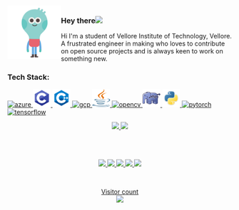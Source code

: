 
<img src="https://github.com/shreyanshsatvik/shreyanshsatvik/blob/main/hello.gif" width="120" height="120" align="left" alt="Hello" />

<h3>Hey there<img src="https://media.giphy.com/media/hvRJCLFzcasrR4ia7z/giphy.gif" width="25px"></h3>
Hi I'm a student of Vellore Institute of Technology, Vellore. A frustrated engineer in making who loves to contribute on open source projects and is always keen to work on something new.


<!--
**shreyanshsatvik/shreyanshsatvik** is a ✨ _special_ ✨ repository because its `README.md` (this file) appears on your GitHub profile.



Here are some ideas to get you started:

- 🔭 I’m currently working on ...
- 🌱 I’m currently learning ...
- 👯 I’m looking to collaborate on ...
- 🤔 I’m looking for help with ...
- 💬 Ask me about ...
- 📫 How to reach me: ...
- 😄 Pronouns: ...
- ⚡ Fun fact: ...
-->

<br>
<h3>Tech Stack:</h3>

<p align="left"> <a href="https://azure.microsoft.com/en-in/" target="_blank"> <img src="https://www.vectorlogo.zone/logos/microsoft_azure/microsoft_azure-icon.svg" alt="azure" width="40" height="40"/> </a> <a href="https://www.cprogramming.com/" target="_blank"> <img src="https://github.com/shreyanshsatvik/shreyanshsatvik/blob/main/logo/pngegg.png" alt="c" width="40" height="40"/> </a> <a href="https://www.w3schools.com/cpp/" target="_blank"> <img src="https://github.com/shreyanshsatvik/shreyanshsatvik/blob/main/logo/kisspng-the-c-programming-language-computer-icons-comput-programming-5acadc2e16ef78.280689641523244078094.png" alt="cplusplus" width="40" height="40"/> </a>  <a href="https://cloud.google.com" target="_blank"> <img src="https://www.vectorlogo.zone/logos/google_cloud/google_cloud-icon.svg" alt="gcp" width="40" height="40"/> </a> <a href="https://www.java.com" target="_blank"> <img src="https://github.com/shreyanshsatvik/shreyanshsatvik/blob/main/logo/PikPng.com_java-logo-transparent-png_1469146.png" alt="java" width="40" height="40"/> </a> <a href="https://opencv.org/" target="_blank"> <img src="https://www.vectorlogo.zone/logos/opencv/opencv-icon.svg" alt="opencv" width="40" height="40"/> </a> <a href="https://www.php.net" target="_blank"> <img src="https://github.com/shreyanshsatvik/shreyanshsatvik/blob/main/logo/kisspng-php-server-side-scripting-yii-web-application-scri-5b00d886973341.1462073915267820866193.png" alt="php" width="40" height="40"/> </a> <a href="https://www.python.org" target="_blank"> <img src="https://github.com/shreyanshsatvik/shreyanshsatvik/blob/main/logo/kisspng-python-programming-language-computer-programming-5aefaba2926b57.9208708715256564825997.png" alt="python" width="40" height="40"/> </a> <a href="https://pytorch.org/" target="_blank"> <img src="https://www.vectorlogo.zone/logos/pytorch/pytorch-icon.svg" alt="pytorch" width="40" height="40"/> </a><a href="https://www.tensorflow.org" target="_blank"> <img src="https://www.vectorlogo.zone/logos/tensorflow/tensorflow-icon.svg" alt="tensorflow" width="40" height="40"/> </a> </p>


<div align="center">
  <a href="https://github.com/shreyanshsatvik">
    <img src="https://github-readme-stats.vercel.app/api?username=shreyanshsatvik&count_private=true&show_icons=true&theme=dark&hide_border=true" width="49%" >
  </a>
  <a href="https://github.com/shreyanshsatvik">
    <img src="https://github-readme-streak-stats.herokuapp.com?user=shreyanshsatvik&theme=dark&hide_border=true" width="49%" >
  </a>
</div>


<br>
<br>


<p align="center">
<br>
<a href="https://twitter.com/shreyanshsatvik">
      <img src="https://img.shields.io/badge/-Twitter-00acee?style=for-the-badge&logo=Twitter&logoColor=white" />
 <a href="https://www.linkedin.com/in/shreyansh-satvik-a45343189/">
     <img src="https://img.shields.io/badge/-LinkedIn-0e76a8?style=for-the-badge&logo=Linkedin&logoColor=white" />
  <a href="https://leetcode.com/frustrated_programmer/">
     <img src="https://img.shields.io/badge/-Leetcode-a9b74d?style=for-the-badge&logo=Leetcode&logoColor=white" />
  <a href="https://auth.geeksforgeeks.org/user/shreyanshsatvik/practice/">
     <img src="https://img.shields.io/badge/-GeeksforGeeks-2f8d46?style=for-the-badge&logo=Geeksforgeeks&logoColor=white" />
   <a href="https://www.hackerrank.com/shreyansh_satvi1">
     <img src="https://img.shields.io/badge/-Hackerrank-2ec866?style=for-the-badge&logo=Hackerrank&logoColor=white" />
   

</p>
<br>
<p align="center">
Visitor count<br><img src="https://profile-counter.glitch.me/shreyanshsatvik/count.svg" /></p>


